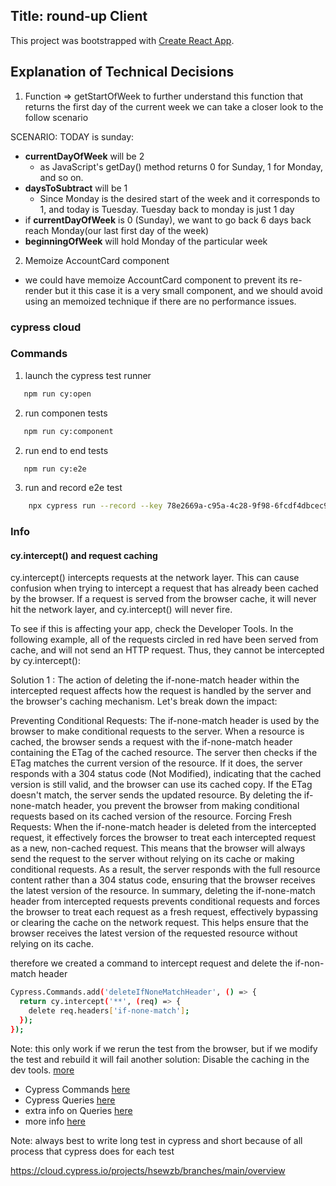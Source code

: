 ## Title: round-up Client

This project was bootstrapped with [Create React App](https://github.com/facebook/create-react-app).

## Explanation of Technical Decisions

1. Function => getStartOfWeek
   to further understand this function that returns the first day of the current week we can take a closer look to the follow scenario

SCENARIO: TODAY is sunday:

- **currentDayOfWeek** will be 2
  - as JavaScript's getDay() method returns 0 for Sunday, 1 for Monday, and so on.
- **daysToSubtract** will be 1
  - Since Monday is the desired start of the week and it corresponds to 1, and today is Tuesday. Tuesday back to monday is just 1 day
- if **currentDayOfWeek** is 0 (Sunday), we want to go back 6 days back reach Monday(our last first day of the week)
- **beginningOfWeek** will hold Monday of the particular week

2. Memoize AccountCard component

- we could have memoize AccountCard component to prevent its re-render but it this case it is a very small component, and we should avoid using an memoized technique if there are no performance issues.

### cypress cloud

### Commands

1. launch the cypress test runner

```bash
   npm run cy:open
```

2. run componen tests

```bash
   npm run cy:component
```

2. run end to end tests

```bash
   npm run cy:e2e
```

3. run and record e2e test

```bash
    npx cypress run --record --key 78e2669a-c95a-4c28-9f98-6fcdf4dbcec9
```

### Info

#### cy.intercept() and request caching

cy.intercept() intercepts requests at the network layer. This can cause confusion when trying to intercept a request that has already been cached by the browser. If a request is served from the browser cache, it will never hit the network layer, and cy.intercept() will never fire.

To see if this is affecting your app, check the Developer Tools. In the following example, all of the requests circled in red have been served from cache, and will not send an HTTP request. Thus, they cannot be intercepted by cy.intercept():

Solution 1 :
The action of deleting the if-none-match header within the intercepted request affects how the request is handled by the server and the browser's caching mechanism. Let's break down the impact:

Preventing Conditional Requests: The if-none-match header is used by the browser to make conditional requests to the server. When a resource is cached, the browser sends a request with the if-none-match header containing the ETag of the cached resource. The server then checks if the ETag matches the current version of the resource. If it does, the server responds with a 304 status code (Not Modified), indicating that the cached version is still valid, and the browser can use its cached copy. If the ETag doesn't match, the server sends the updated resource. By deleting the if-none-match header, you prevent the browser from making conditional requests based on its cached version of the resource.
Forcing Fresh Requests: When the if-none-match header is deleted from the intercepted request, it effectively forces the browser to treat each intercepted request as a new, non-cached request. This means that the browser will always send the request to the server without relying on its cache or making conditional requests. As a result, the server responds with the full resource content rather than a 304 status code, ensuring that the browser receives the latest version of the resource.
In summary, deleting the if-none-match header from intercepted requests prevents conditional requests and forces the browser to treat each request as a fresh request, effectively bypassing or clearing the cache on the network request. This helps ensure that the browser receives the latest version of the requested resource without relying on its cache.

therefore we created a command to intercept request and delete the if-non-match header

```bash
Cypress.Commands.add('deleteIfNoneMatchHeader', () => {
  return cy.intercept('**', (req) => {
    delete req.headers['if-none-match'];
  });
});
```

Note: this only work if we rerun the test from the browser, but if we modify the test and rebuild it will fail
another solution: Disable the caching in the dev tools. [more](https://docs.cypress.io/api/commands/intercept#Intercepted-requests)

- Cypress Commands [here](https://docs.cypress.io/guides/guides/command-line)
- Cypress Queries [here](https://docs.cypress.io/api/table-of-contents/)
- extra info on Queries [here](https://example.cypress.io/)
- more info [here](https://github.com/cypress-io/cypress-example-kitchensink?tab=readme-ov-file)

Note: always best to write long test in cypress and short because of all process that cypress does for each test

https://cloud.cypress.io/projects/hsewzb/branches/main/overview
